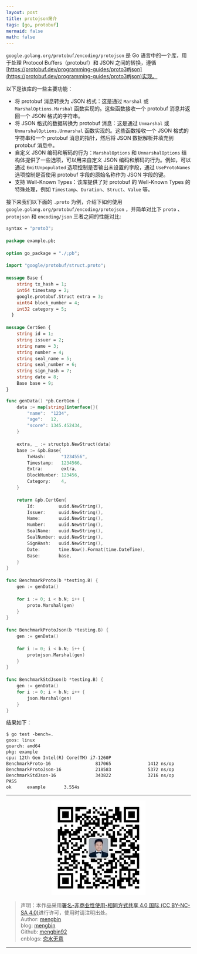 ```yaml
---
layout: post
title: protojson简介
tags: [go, protobuf]
mermaid: false
math: false
---  
```


`google.golang.org/protobuf/encoding/protojson` 是 Go 语言中的一个库，用于处理 Protocol Buffers（protobuf）和 JSON 之间的转换，遵循[https://protobuf.dev/programming-guides/proto3#json](https://protobuf.dev/programming-guides/proto3#json)实现。  

以下是该库的一些主要功能：

- 将 protobuf 消息转换为 JSON 格式：这是通过 `Marshal` 或 `MarshalOptions.Marshal` 函数实现的。这些函数接收一个 protobuf 消息并返回一个 JSON 格式的字符串。
- 将 JSON 格式的数据转换为 protobuf 消息：这是通过 `Unmarshal` 或 `UnmarshalOptions.Unmarshal` 函数实现的。这些函数接收一个 JSON 格式的字符串和一个 protobuf 消息的指针，然后将 JSON 数据解析并填充到 protobuf 消息中。
- 自定义 JSON 编码和解码的行为：`MarshalOptions` 和 `UnmarshalOptions` 结构体提供了一些选项，可以用来自定义 JSON 编码和解码的行为。例如，可以通过 `EmitUnpopulated` 选项控制是否输出未设置的字段，通过 `UseProtoNames` 选项控制是否使用 protobuf 字段的原始名称作为 JSON 字段的键。
- 支持 Well-Known Types：该库提供了对 protobuf 的 Well-Known Types 的特殊处理，例如 `Timestamp`、`Duration`、`Struct`、`Value` 等。

接下来我们以下面的 `.proto` 为例，介绍下如何使用 `google.golang.org/protobuf/encoding/protojson` ，并简单对比下 `proto` 、 `protojson` 和 `encoding/json` 三者之间的性能对比:  

```protobuf
syntax = "proto3";

package example.pb;

option go_package = "./;pb";

import "google/protobuf/struct.proto";

message Base {
    string tx_hash = 1;
    int64 timestamp = 2;
    google.protobuf.Struct extra = 3;
    uint64 block_number = 4;
    int32 category = 5;
  }

message CertGen {
    string id = 1;
    string issuer = 2;
    string name = 3;
    string number = 4;
    string seal_name = 5;
    string seal_number = 6;
    string sign_hash = 7;
    string date = 8;
    Base base = 9;
}
```

```go
func genData() *pb.CertGen {
	data := map[string]interface{}{
		"name":  "1234",
		"age":   12,
		"score": 1345.452434,
	}

	extra, _ := structpb.NewStruct(data)
	base := &pb.Base{
		TxHash:      "1234556",
		Timestamp:   1234566,
		Extra:       extra,
		BlockNumber: 123456,
		Category:    4,
	}

	return &pb.CertGen{
		Id:         uuid.NewString(),
		Issuer:     uuid.NewString(),
		Name:       uuid.NewString(),
		Number:     uuid.NewString(),
		SealName:   uuid.NewString(),
		SealNumber: uuid.NewString(),
		SignHash:   uuid.NewString(),
		Date:       time.Now().Format(time.DateTime),
		Base:       base,
	}
}

func BenchmarkProto(b *testing.B) {
	gen := genData()

	for i := 0; i < b.N; i++ {
		proto.Marshal(gen)
	}
}

func BenchmarkProtoJson(b *testing.B) {
	gen := genData()

	for i := 0; i < b.N; i++ {
		protojson.Marshal(gen)
	}
}

func BenchmarkStdJson(b *testing.B) {
	gen := genData()
	for i := 0; i < b.N; i++ {
		json.Marshal(gen)
	}
}
```  

结果如下：  

```shell
$ go test -bench=.
goos: linux
goarch: amd64
pkg: example
cpu: 12th Gen Intel(R) Core(TM) i7-1260P
BenchmarkProto-16                 817065              1412 ns/op
BenchmarkProtoJson-16             218583              5372 ns/op
BenchmarkStdJson-16               343822              3216 ns/op
PASS
ok      example       3.554s
```  

---

<div align="center">
  <img src="../img/qrcode_wechat.jpg" alt="孟斯特">
</div>

> 声明：本作品采用[署名-非商业性使用-相同方式共享 4.0 国际 (CC BY-NC-SA 4.0)](https://creativecommons.org/licenses/by-nc-sa/4.0/deed.zh)进行许可，使用时请注明出处。  
> Author: [mengbin](mengbin1992@outlook.com)  
> blog: [mengbin](https://mengbin.top)  
> Github: [mengbin92](https://mengbin92.github.io/)  
> cnblogs: [恋水无意](https://www.cnblogs.com/lianshuiwuyi/)  

---

